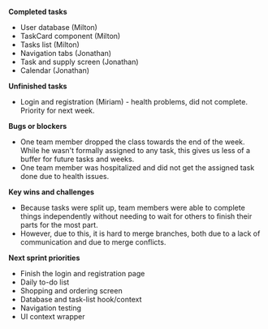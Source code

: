 **Completed tasks**

- User database (Milton)
- TaskCard component (Milton)
- Tasks list (Milton)
- Navigation tabs (Jonathan)
- Task and supply screen (Jonathan)
- Calendar (Jonathan)

**Unfinished tasks**

- Login and registration (Miriam) - health problems, did not complete. Priority for next week.

**Bugs or blockers**

- One team member dropped the class towards the end of the week. While he wasn't formally assigned to any task, this gives us less of a buffer for future tasks and weeks.
- One team member was hospitalized and did not get the assigned task done due to health issues.

**Key wins and challenges**

- Because tasks were split up, team members were able to complete things independently without needing to wait for others to finish their parts for the most part. 
- However, due to this, it is hard to merge branches, both due to a lack of communication and due to merge conflicts. 

**Next sprint priorities**

- Finish the login and registration page
- Daily to-do list
- Shopping and ordering screen
- Database and task-list hook/context
- Navigation testing
- UI context wrapper
